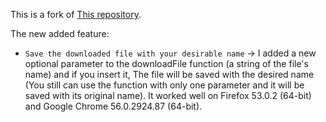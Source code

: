 

This is a fork of [This repository](https://github.com/PixelsCommander/Download-File-JS).

The new added feature:
   * `Save the downloaded file with your desirable name` → I added a new optional parameter to the downloadFile function (a string of the file's name) and if you insert it, The file will be saved with the desired name (You still can use the function with only one parameter and it will be saved with its original name). It worked well on Firefox 53.0.2 (64-bit) and Google Chrome  56.0.2924.87 (64-bit).
